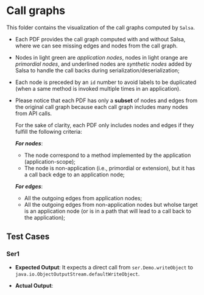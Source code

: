 # Call graphs


This folder contains the visualization of the call graphs computed by `Salsa`.

- Each PDF provides the call graph computed with and without Salsa, where we can see missing edges and nodes from the call graph.
- Nodes in light green are *application nodes*, nodes in light orange are *primordial nodes*, and underlined nodes are *synthetic nodes* added by Salsa to handle the call backs during serialization/deserialization; 
- Each node is preceded by an `id` number to avoid labels to be duplicated (when a same method is invoked multiple times in an application).
- Please notice that each PDF has only a **subset** of nodes and edges from the original call graph because each call graph includes many nodes from API calls.

	For the sake of clarity, each PDF only includes nodes and edges if they fulfill the following criteria:
	
	***For nodes***: 
	
	- The node correspond to a method implemented by the application (application-scope);
	- The node is non-application (i.e., primordial or extension), but it has a call back edge to an application node;
	
	
	***For edges***: 
	
	- All the outgoing edges from application nodes;
	- All the outgoing edges from non-application nodes but wholse target is an application node (or is in a path that will lead to a call back to the application);




## Test Cases

### Ser1

- **Expected Output**: It expects a direct call from `ser.Demo.writeObject` to 
`java.io.ObjectOutputStream.defaultWriteObject`.

- **Actual Output**:![]()